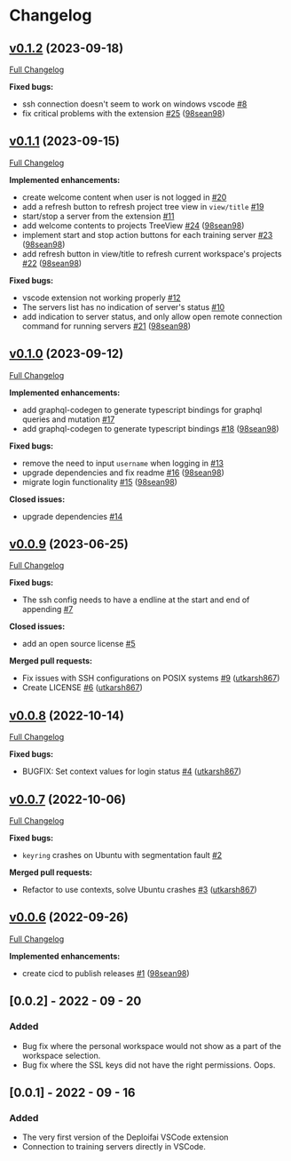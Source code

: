 # Changelog

## [v0.1.2](https://github.com/deploifai/vscode-deploifai/tree/v0.1.2) (2023-09-18)

[Full Changelog](https://github.com/deploifai/vscode-deploifai/compare/v0.1.1...v0.1.2)

**Fixed bugs:**

- ssh connection doesn't seem to work on windows vscode [\#8](https://github.com/deploifai/vscode-deploifai/issues/8)
- fix critical problems with the extension [\#25](https://github.com/deploifai/vscode-deploifai/pull/25) ([98sean98](https://github.com/98sean98))




## [v0.1.1](https://github.com/deploifai/vscode-deploifai/tree/v0.1.1) (2023-09-15)

[Full Changelog](https://github.com/deploifai/vscode-deploifai/compare/v0.1.0...v0.1.1)

**Implemented enhancements:**

- create welcome content when user is not logged in [\#20](https://github.com/deploifai/vscode-deploifai/issues/20)
- add a refresh button to refresh project tree view in `view/title` [\#19](https://github.com/deploifai/vscode-deploifai/issues/19)
- start/stop a server from the extension [\#11](https://github.com/deploifai/vscode-deploifai/issues/11)
- add welcome contents to projects TreeView [\#24](https://github.com/deploifai/vscode-deploifai/pull/24) ([98sean98](https://github.com/98sean98))
- implement start and stop action buttons for each training server [\#23](https://github.com/deploifai/vscode-deploifai/pull/23) ([98sean98](https://github.com/98sean98))
- add refresh button in view/title to refresh current workspace's projects [\#22](https://github.com/deploifai/vscode-deploifai/pull/22) ([98sean98](https://github.com/98sean98))

**Fixed bugs:**

- vscode extension not working properly [\#12](https://github.com/deploifai/vscode-deploifai/issues/12)
- The servers list has no indication of server's status [\#10](https://github.com/deploifai/vscode-deploifai/issues/10)
- add indication to server status, and only allow open remote connection command for running servers [\#21](https://github.com/deploifai/vscode-deploifai/pull/21) ([98sean98](https://github.com/98sean98))




## [v0.1.0](https://github.com/deploifai/vscode-deploifai/tree/v0.1.0) (2023-09-12)

[Full Changelog](https://github.com/deploifai/vscode-deploifai/compare/v0.0.9...v0.1.0)

**Implemented enhancements:**

- add graphql-codegen to generate typescript bindings for graphql queries and mutation [\#17](https://github.com/deploifai/vscode-deploifai/issues/17)
- add graphql-codegen to generate typescript bindings [\#18](https://github.com/deploifai/vscode-deploifai/pull/18) ([98sean98](https://github.com/98sean98))

**Fixed bugs:**

- remove the need to input `username` when logging in [\#13](https://github.com/deploifai/vscode-deploifai/issues/13)
- upgrade dependencies and fix readme [\#16](https://github.com/deploifai/vscode-deploifai/pull/16) ([98sean98](https://github.com/98sean98))
- migrate login functionality [\#15](https://github.com/deploifai/vscode-deploifai/pull/15) ([98sean98](https://github.com/98sean98))

**Closed issues:**

- upgrade dependencies [\#14](https://github.com/deploifai/vscode-deploifai/issues/14)




## [v0.0.9](https://github.com/deploifai/vscode-deploifai/tree/v0.0.9) (2023-06-25)

[Full Changelog](https://github.com/deploifai/vscode-deploifai/compare/v0.0.8...v0.0.9)

**Fixed bugs:**

- The ssh config needs to have a endline at the start and end of appending [\#7](https://github.com/deploifai/vscode-deploifai/issues/7)

**Closed issues:**

- add an open source license [\#5](https://github.com/deploifai/vscode-deploifai/issues/5)

**Merged pull requests:**

- Fix issues with SSH configurations on POSIX systems [\#9](https://github.com/deploifai/vscode-deploifai/pull/9) ([utkarsh867](https://github.com/utkarsh867))
- Create LICENSE [\#6](https://github.com/deploifai/vscode-deploifai/pull/6) ([utkarsh867](https://github.com/utkarsh867))




## [v0.0.8](https://github.com/deploifai/vscode-deploifai/tree/v0.0.8) (2022-10-14)

[Full Changelog](https://github.com/deploifai/vscode-deploifai/compare/v0.0.7...v0.0.8)

**Fixed bugs:**

- BUGFIX: Set context values for login status [\#4](https://github.com/deploifai/vscode-deploifai/pull/4) ([utkarsh867](https://github.com/utkarsh867))




## [v0.0.7](https://github.com/deploifai/vscode-deploifai/tree/v0.0.7) (2022-10-06)

[Full Changelog](https://github.com/deploifai/vscode-deploifai/compare/v0.0.6...v0.0.7)

**Fixed bugs:**

- `keyring` crashes on Ubuntu with segmentation fault [\#2](https://github.com/deploifai/vscode-deploifai/issues/2)

**Merged pull requests:**

- Refactor to use contexts, solve Ubuntu crashes [\#3](https://github.com/deploifai/vscode-deploifai/pull/3) ([utkarsh867](https://github.com/utkarsh867))




## [v0.0.6](https://github.com/deploifai/vscode-deploifai/tree/v0.0.6) (2022-09-26)

[Full Changelog](https://github.com/deploifai/vscode-deploifai/compare/v0.0.2...v0.0.6)

**Implemented enhancements:**

- create cicd to publish releases [\#1](https://github.com/deploifai/vscode-deploifai/pull/1) ([98sean98](https://github.com/98sean98))




## [0.0.2] - 2022 - 09 - 20

### Added

- Bug fix where the personal workspace would not show as a part of the workspace selection.
- Bug fix where the SSL keys did not have the right permissions. Oops.

## [0.0.1] - 2022 - 09 - 16

### Added

- The very first version of the Deploifai VSCode extension
- Connection to training servers directly in VSCode.
